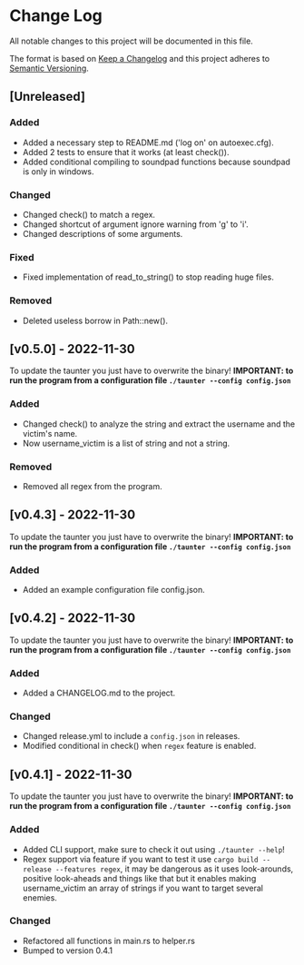 
# Change Log
All notable changes to this project will be documented in this file.
 
The format is based on [Keep a Changelog](http://keepachangelog.com/)
and this project adheres to [Semantic Versioning](http://semver.org/).
 
## [Unreleased]
 
### Added

- Added a necessary step to README.md ('log on' on autoexec.cfg).
- Added 2 tests to ensure that it works (at least check()).
- Added conditional compiling to soundpad functions because soundpad is only in windows.

### Changed

- Changed check() to match a regex.
- Changed shortcut of argument ignore warning from 'g' to 'i'.
- Changed descriptions of some arguments.

### Fixed

- Fixed implementation of read_to_string() to stop reading huge files.

### Removed

- Deleted useless borrow in Path::new().

## [v0.5.0] - 2022-11-30
 
To update the taunter you just have to overwrite the binary!
**IMPORTANT: to run the program from a configuration file `./taunter --config config.json`**
 
### Added

- Changed check() to analyze the string and extract the username and the victim's name.
- Now username_victim is a list of string and not a string.

### Removed

- Removed all regex from the program.

## [v0.4.3] - 2022-11-30
 
To update the taunter you just have to overwrite the binary!
**IMPORTANT: to run the program from a configuration file `./taunter --config config.json`**
 
### Added

- Added an example configuration file config.json.

## [v0.4.2] - 2022-11-30
 
To update the taunter you just have to overwrite the binary!
**IMPORTANT: to run the program from a configuration file `./taunter --config config.json`**
 
### Added

- Added a CHANGELOG.md to the project.

### Changed

- Changed release.yml to include a `config.json` in releases.
- Modified conditional in check() when `regex` feature is enabled.

## [v0.4.1] - 2022-11-30
  
To update the taunter you just have to overwrite the binary!
**IMPORTANT: to run the program from a configuration file `./taunter --config config.json`**

### Added

- Added CLI support, make sure to check it out using `./taunter --help`!
- Regex support via feature if you want to test it use `cargo build --release --features regex`, it may be dangerous as it uses look-arounds, positive look-aheads and things like that but it enables making username_victim an array of strings if you want to target several enemies.

### Changed
  
- Refactored all functions in main.rs to helper.rs
- Bumped to version 0.4.1